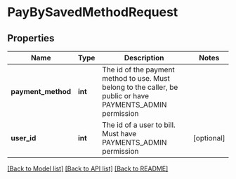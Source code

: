 # PayBySavedMethodRequest

## Properties
Name | Type | Description | Notes
------------ | ------------- | ------------- | -------------
**payment_method** | **int** | The id of the payment method to use. Must belong to the caller, be public or have PAYMENTS_ADMIN permission | 
**user_id** | **int** | The id of a user to bill. Must have PAYMENTS_ADMIN permission | [optional] 

[[Back to Model list]](../README.md#documentation-for-models) [[Back to API list]](../README.md#documentation-for-api-endpoints) [[Back to README]](../README.md)


